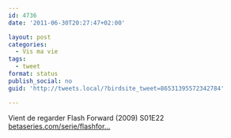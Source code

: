 ```yaml
---
id: 4736
date: '2011-06-30T20:27:47+02:00'

layout: post
categories:
  - Vis ma vie
tags:
  - tweet
format: status
publish_social: no
guid: 'http://tweets.local/?birdsite_tweet=86531395572342784'

---
```


Vient de regarder Flash Forward (2009) S01E22 [betaseries.com/serie/flashfor…](https://www.betaseries.com/serie/flashforward2009)
